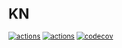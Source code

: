 # KN

[![actions](https://github.com/KenanBek/kn/workflows/be-se/badge.svg)](https://github.com/KenanBek/kn/actions)
[![actions](https://github.com/KenanBek/kn/workflows/fe-web/badge.svg)](https://github.com/KenanBek/kn/actions)
[![codecov](https://codecov.io/gh/KenanBek/kn/branch/master/graph/badge.svg?token=Oe9rEFc9l7)](https://codecov.io/gh/KenanBek/kn)
